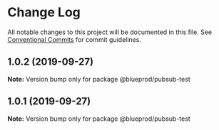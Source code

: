 # Change Log

All notable changes to this project will be documented in this file.
See [Conventional Commits](https://conventionalcommits.org) for commit guidelines.

## 1.0.2 (2019-09-27)

**Note:** Version bump only for package @blueprod/pubsub-test





## 1.0.1 (2019-09-27)

**Note:** Version bump only for package @blueprod/pubsub-test
